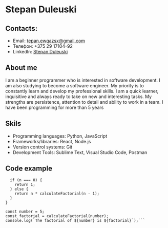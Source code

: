 # Stepan Duleuski

## Contacts:
- Email: tepan.ewqazsx@gmail.com
- Телефон: +375 29 17104-92
- LinkedIn: [Stepan Duleuski](https://www.linkedin.com/in/stepan-dylevski-36ab232b9/)

## About me
I am a beginner programmer who is interested in software development. I am also studying to become a software engineer. My priority is to constantly learn and develop my professional skills. I am a quick learner, inquisitive and always ready to take on new and interesting tasks. My strengths are persistence, attention to detail and ability to work in a team. I have been programming for more than 5 years

## Skils
- Programming languages: Python, JavaScript
- Frameworks/libraries: React, Node.js
- Version control systems: Git
- Development Tools: Sublime Text, Visual Studio Code, Postman

## Code example
```function calculateFactorial(n) {
  if (n === 0) {
    return 1;
  } else {
    return n * calculateFactorial(n - 1);
  }
}

const number = 5;
const factorial = calculateFactorial(number);
console.log(`The factorial of ${number} is ${factorial}`);```